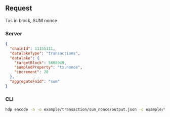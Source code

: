 ## Request

Txs in block, SUM nonce

### Server

```json
{
  "chainId": 11155111,
  "datalakeType": "transactions",
  "datalake": {
    "targetBlock": 5608949,
    "sampledProperty": "tx.nonce",
    "increment": 20
  },
  "aggregateFnId": "sum"
}
```

### CLI

```bash
hdp encode -a -o example/transaction/sum_nonce/output.json -c example/transaction/sum_nonce/input.json "sum" -t 5608949 "tx.nonce" 20
```

